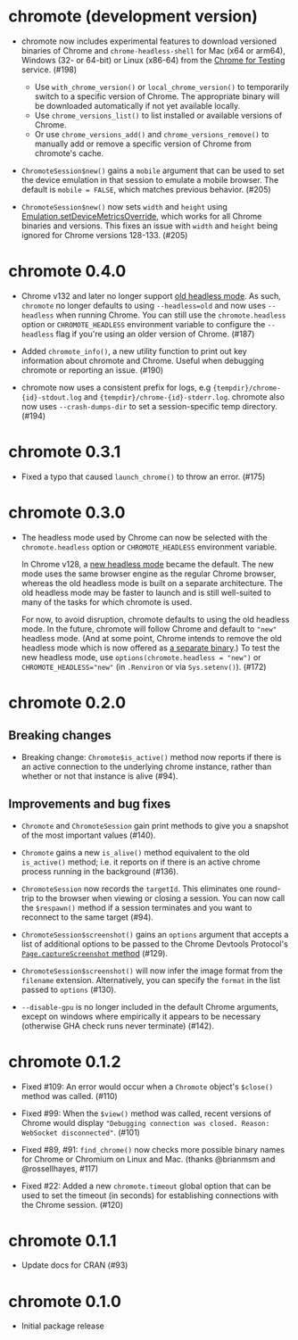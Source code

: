 # chromote (development version)

* chromote now includes experimental features to download versioned binaries of Chrome and `chrome-headless-shell` for Mac (x64 or arm64), Windows (32- or 64-bit) or Linux (x86-64) from the [Chrome for Testing](https://googlechromelabs.github.io/chrome-for-testing) service. (#198)
  * Use `with_chrome_version()` or `local_chrome_version()` to temporarily switch to a specific version of Chrome. The appropriate binary will be downloaded automatically if not yet available locally. 
  * Use `chrome_versions_list()` to list installed or available versions of Chrome. 
  * Or use `chrome_versions_add()` and `chrome_versions_remove()` to manually add or remove a specific version of Chrome from chromote's cache.

* `ChromoteSession$new()` gains a `mobile` argument that can be used to set the device emulation in that session to emulate a mobile browser. The default is `mobile = FALSE`, which matches previous behavior. (#205)

* `ChromoteSession$new()` now sets `width` and `height` using [Emulation.setDeviceMetricsOverride](https://chromedevtools.github.io/devtools-protocol/tot/Emulation/#method-setDeviceMetricsOverride), which works for all Chrome binaries and versions. This fixes an issue with `width` and `height` being ignored for Chrome versions 128-133. (#205)

# chromote 0.4.0

* Chrome v132 and later no longer support [old headless mode](https://developer.chrome.com/blog/removing-headless-old-from-chrome). As such, `chromote` no longer defaults to using `--headless=old` and now uses `--headless` when running Chrome. You can still use the `chromote.headless` option or `CHROMOTE_HEADLESS` environment variable to configure the `--headless` flag if you're using an older version of Chrome. (#187)

* Added `chromote_info()`, a new utility function to print out key information about chromote and Chrome. Useful when debugging chromote or reporting an issue. (#190)

* chromote now uses a consistent prefix for logs, e.g `{tempdir}/chrome-{id}-stdout.log` and `{tempdir}/chrome-{id}-stderr.log`. chromote also now uses `--crash-dumps-dir` to set a session-specific temp directory. (#194)

# chromote 0.3.1

* Fixed a typo that caused `launch_chrome()` to throw an error. (#175)

# chromote 0.3.0

* The headless mode used by Chrome can now be selected with the `chromote.headless` option or `CHROMOTE_HEADLESS` environment variable. 

  In Chrome v128, a [new headless mode](https://developer.chrome.com/docs/chromium/new-headless) became the default. The new mode uses the same browser engine as the regular Chrome browser, whereas the old headless mode is built on a separate architecture. The old headless mode may be faster to launch and is still well-suited to many of the tasks for which chromote is used.

  For now, to avoid disruption, chromote defaults to using the old headless mode. In the future, chromote will follow Chrome and default to `"new"` headless mode. (And at some point, Chrome intends to remove the old headless mode which is now offered as [a separate binary](https://developer.chrome.com/blog/chrome-headless-shell).) To test the new headless mode, use `options(chromote.headless = "new")` or `CHROMOTE_HEADLESS="new"` (in `.Renviron` or via `Sys.setenv()`). (#172)

# chromote 0.2.0

## Breaking changes

* Breaking change: `Chromote$is_active()` method now reports if there is an active connection to the underlying chrome instance, rather than whether or not that instance is alive (#94).

## Improvements and bug fixes

* `Chromote` and `ChromoteSession` gain print methods to give you a snapshot of the most important values (#140).

* `Chromote` gains a new `is_alive()` method equivalent to the old `is_active()` method; i.e. it reports on if there is an active chrome process running in the background (#136).

* `ChromoteSession` now records the `targetId`. This eliminates one round-trip to the browser when viewing or closing a session. You can now call the `$respawn()` method if a session terminates and you want to reconnect to the same target (#94).

* `ChromoteSession$screenshot()` gains an `options` argument that accepts a list of additional options to be passed to the Chrome Devtools Protocol's [`Page.captureScreenshot` method](https://chromedevtools.github.io/devtools-protocol/tot/Page/#method-captureScreenshot) (#129).

* `ChromoteSession$screenshot()` will now infer the image format from the `filename` extension. Alternatively, you can specify the `format` in the list passed to `options` (#130).

* `--disable-gpu` is no longer included in the default Chrome arguments, except on windows where empirically it appears to be necessary (otherwise GHA check runs never terminate) (#142).

# chromote 0.1.2

* Fixed #109: An error would occur when a `Chromote` object's `$close()` method was called. (#110)

* Fixed #99: When the `$view()` method was called, recent versions of Chrome would display `"Debugging connection was closed. Reason: WebSocket disconnected"`. (#101)

* Fixed #89, #91: `find_chrome()` now checks more possible binary names for Chrome or Chromium on Linux and Mac. (thanks @brianmsm and @rossellhayes, #117)

* Fixed #22: Added a new `chromote.timeout` global option that can be used to set the timeout (in seconds) for establishing connections with the Chrome session. (#120)


# chromote 0.1.1

* Update docs for CRAN (#93)


# chromote 0.1.0

* Initial package release
